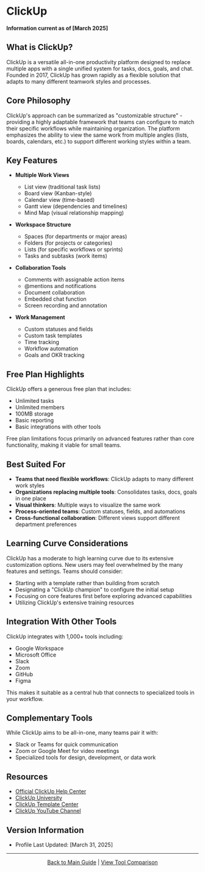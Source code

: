 # ClickUp

**Information current as of [March 2025]**

## What is ClickUp?

ClickUp is a versatile all-in-one productivity platform designed to replace multiple apps with a single unified system for tasks, docs, goals, and chat. Founded in 2017, ClickUp has grown rapidly as a flexible solution that adapts to many different teamwork styles and processes.

## Core Philosophy

ClickUp's approach can be summarized as "customizable structure" - providing a highly adaptable framework that teams can configure to match their specific workflows while maintaining organization. The platform emphasizes the ability to view the same work from multiple angles (lists, boards, calendars, etc.) to support different working styles within a team.

## Key Features

- **Multiple Work Views**
  - List view (traditional task lists)
  - Board view (Kanban-style)
  - Calendar view (time-based)
  - Gantt view (dependencies and timelines)
  - Mind Map (visual relationship mapping)
  
- **Workspace Structure**
  - Spaces (for departments or major areas)
  - Folders (for projects or categories)
  - Lists (for specific workflows or sprints)
  - Tasks and subtasks (work items)

- **Collaboration Tools**
  - Comments with assignable action items
  - @mentions and notifications
  - Document collaboration
  - Embedded chat function
  - Screen recording and annotation

- **Work Management**
  - Custom statuses and fields
  - Custom task templates
  - Time tracking
  - Workflow automation
  - Goals and OKR tracking

## Free Plan Highlights

ClickUp offers a generous free plan that includes:
- Unlimited tasks
- Unlimited members
- 100MB storage
- Basic reporting
- Basic integrations with other tools

Free plan limitations focus primarily on advanced features rather than core functionality, making it viable for small teams.

## Best Suited For

- **Teams that need flexible workflows**: ClickUp adapts to many different work styles
- **Organizations replacing multiple tools**: Consolidates tasks, docs, goals in one place
- **Visual thinkers**: Multiple ways to visualize the same work
- **Process-oriented teams**: Custom statuses, fields, and automations
- **Cross-functional collaboration**: Different views support different department preferences

## Learning Curve Considerations

ClickUp has a moderate to high learning curve due to its extensive customization options. New users may feel overwhelmed by the many features and settings. Teams should consider:

- Starting with a template rather than building from scratch
- Designating a "ClickUp champion" to configure the initial setup
- Focusing on core features first before exploring advanced capabilities
- Utilizing ClickUp's extensive training resources

## Integration With Other Tools

ClickUp integrates with 1,000+ tools including:
- Google Workspace
- Microsoft Office
- Slack
- Zoom
- GitHub
- Figma

This makes it suitable as a central hub that connects to specialized tools in your workflow.

## Complementary Tools

While ClickUp aims to be all-in-one, many teams pair it with:
- Slack or Teams for quick communication
- Zoom or Google Meet for video meetings
- Specialized tools for design, development, or data work

## Resources

- [Official ClickUp Help Center](https://help.clickup.com/)
- [ClickUp University](https://university.clickup.com/)
- [ClickUp Template Center](https://clickup.com/templates)
- [ClickUp YouTube Channel](https://www.youtube.com/c/Clickup)

## Version Information

- Profile Last Updated: [March 31, 2025]

---

<p align="center"><a href="../README.md">Back to Main Guide</a> | <a href="../comparison-tables/tool-comparison.md">View Tool Comparison</a></p>
